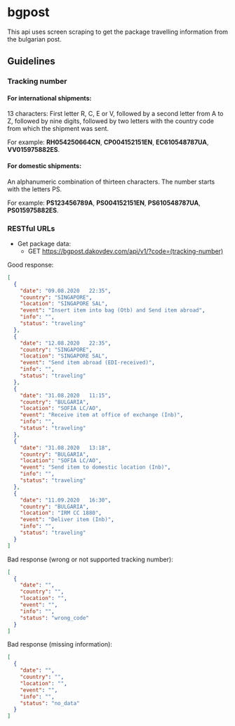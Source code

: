 # bgpost

This api uses screen scraping to get the package travelling information from the bulgarian post.

## Guidelines

### Tracking number

#### For international shipments:

13 characters: First letter R, C, E or V, followed by a second letter from A to Z, followed by nine digits, followed by two letters with the country code from which the shipment was sent.

For example: **RH054250664CN**, **CP004152151EN**, **EC610548787UA**, **VV015975882ES**.

#### For domestic shipments:

An alphanumeric combination of thirteen characters. The number starts with the letters PS.

For example: **PS123456789A**, **PS004152151EN**, **PS610548787UA**, **PS015975882ES**.

### RESTful URLs

- Get package data:
  - GET https://bgpost.dakovdev.com/api/v1/?code=(tracking-number)

Good response:

```json
[
  {
    "date": "09.08.2020   22:35",
    "country": "SINGAPORE",
    "location": "SINGAPORE SAL",
    "event": "Insert item into bag (Otb) and Send item abroad",
    "info": "",
    "status": "traveling"
  },
  {
    "date": "12.08.2020   22:35",
    "country": "SINGAPORE",
    "location": "SINGAPORE SAL",
    "event": "Send item abroad (EDI-received)",
    "info": "",
    "status": "traveling"
  },
  {
    "date": "31.08.2020   11:15",
    "country": "BULGARIA",
    "location": "SOFIA LC/AO",
    "event": "Receive item at office of exchange (Inb)",
    "info": "",
    "status": "traveling"
  },
  {
    "date": "31.08.2020   13:18",
    "country": "BULGARIA",
    "location": "SOFIA LC/AO",
    "event": "Send item to domestic location (Inb)",
    "info": "",
    "status": "traveling"
  },
  {
    "date": "11.09.2020   16:30",
    "country": "BULGARIA",
    "location": "IRM CC 1880",
    "event": "Deliver item (Inb)",
    "info": "",
    "status": "traveling"
  }
]
```

Bad response (wrong or not supported tracking number):

```json
[
  {
    "date": "",
    "country": "",
    "location": "",
    "event": "",
    "info": "",
    "status": "wrong_code"
  }
]
```

Bad response (missing information):

```json
[
  {
    "date": "",
    "country": "",
    "location": "",
    "event": "",
    "info": "",
    "status": "no_data"
  }
]
```
